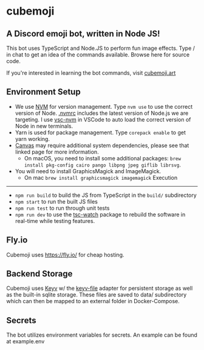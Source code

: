 # cubemoji
A Discord emoji bot, written in Node JS!
---
This bot uses TypeScript and Node.JS to perform fun image effects. Type / in chat to get an idea of the commands available. Browse here for source code.

If you're interested in learning the bot commands, visit [cubemoji.art](https://cubemoji.art)

Environment Setup
-----------------
- We use [NVM](https://github.com/nvm-sh/nvm) for version management. Type `nvm use` to use the correct version of Node. [.nvmrc](https://gitlab.com/cubismod/cubemoji/-/blob/main/.nvmrc) includes the latest version of Node.js we are targeting. I use [vsc-nvm](https://marketplace.visualstudio.com/items?itemName=henrynguyen5-vsc.vsc-nvm) in VSCode to auto load the correct version of Node in new terminals.
- Yarn is used for package management. Type `corepack enable` to get yarn working. 
- [Canvas](https://www.npmjs.com/package/canvas) may require additional system dependencies, please see that linked page for more information.
  - On macOS, you need to install some additional packages: `brew install pkg-config cairo pango libpng jpeg giflib librsvg`.
- You will need to install GraphicsMagick and ImageMagick.
  - On mac `brew install graphicsmagick imagemagick`
Execution
---------
- `npm run build` to build the JS from TypeScript in the `build/` subdirectory
- `npm start` to run the built JS files
- `npm run test` to run through unit tests
- `npm run dev` to use the [tsc-watch](https://www.npmjs.com/package/tsc-watch) package to rebuild the software in real-time while testing features.

Fly.io
-------
Cubemoji uses https://fly.io/ for cheap hosting.

Backend Storage
---------------
Cubemoji uses [Keyv](https://www.npmjs.com/package/keyv) w/ the [keyv-file](https://github.com/zaaack/keyv-file) adapter for persistent storage as well as the built-in sqlite storage. These files are saved to data/ subdirectory which can then be mapped to an external folder in Docker-Compose.

Secrets
-------
The bot utilizes environment variables for secrets. An example can be found at example.env
